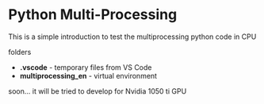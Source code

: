 # Python Multi-Processing

This is a simple introduction to test the multiprocessing python code in CPU

folders
- **.vscode** - temporary files from VS Code
- **multiprocessing_en** - virtual environment

soon... it will be tried to develop for Nvidia 1050 ti GPU


